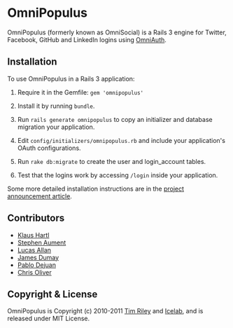 # OmniPopulus

OmniPopulus (formerly known as OmniSocial) is a Rails 3 engine for Twitter, Facebook, GitHub and LinkedIn logins using [OmniAuth](http://github.com/intridea/omniauth).

## Installation

To use OmniPopulus in a Rails 3 application:

1. Require it in the Gemfile: `gem 'omnipopulus'`

2. Install it by running `bundle`.

3. Run `rails generate omnipopulus` to copy an initializer and database migration your application.

4. Edit `config/initializers/omnipopulus.rb` and include your application's OAuth configurations.

5. Run `rake db:migrate` to create the user and login_account tables.

6. Test that the logins work by accessing `/login` inside your application.

Some more detailed installation instructions are in the [project announcement article](http://icelab.com.au/articles/welcome-to-the-omnisocial/).

## Contributors

* [Klaus Hartl](http://github.com/carhartl)
* [Stephen Aument](http://github.com/stephenaument)
* [Lucas Allan](http://github.com/lucasallan)
* [James Dumay](http://github.com/i386)
* [Pablo Dejuan](http://github.com/pdjota)
* [Chris Oliver](http://github.com/excid3)

## Copyright & License

OmniPopulus is Copyright (c) 2010-2011 [Tim Riley](http://openmonkey.com/) and [Icelab](http://icelab.com.au/), and is released under MIT License.
